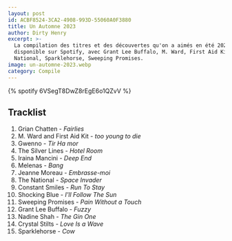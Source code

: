 ```yaml
---
layout: post
id: ACBF8524-3CA2-4908-993D-55060A0F3880
title: Un Automne 2023
author: Dirty Henry
excerpt: >-
  La compilation des titres et des découvertes qu'on a aimés en été 2023,
  disponible sur Spotify, avec Grant Lee Buffalo, M. Ward, First Aid Kit, The
  National, Sparklehorse, Sweeping Promises.
image: un-automne-2023.webp
category: Compile
---
```


{% spotify 6VSegT8DwZ8rEgE6o1QZvV %}

## Tracklist

1. Grian Chatten - _Fairlies_
2. M. Ward and First Aid Kit - _too young to die_
3. Gwenno - _Tir Ha mor_
4. The Silver Lines - _Hotel Room_
5. Iraina Mancini - _Deep End_
6. Melenas - _Bang_
7. Jeanne Moreau - _Embrasse-moi_
8. The National - _Space Invader_
9. Constant Smiles - _Run To Stay_
10. Shocking Blue - _I'll Follow The Sun_
11. Sweeping Promises - _Pain Without a Touch_
12. Grant Lee Buffalo - _Fuzzy_
13. Nadine Shah - _The Gin One_
14. Crystal Stilts - _Love Is a Wave_
15. Sparklehorse - _Cow_
